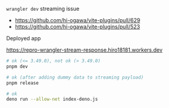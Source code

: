 `wrangler dev` streaming issue

- https://github.com/hi-ogawa/vite-plugins/pull/629
- https://github.com/hi-ogawa/vite-plugins/pull/523

Deployed app

https://repro-wrangler-stream-response.hiro18181.workers.dev

```sh
# ok (<= 3.49.0), not ok (> 3.49.0)
pnpm dev

# ok (after adding dummy data to streaming payload)
pnpm release

# ok
deno run --allow-net index-deno.js
```
